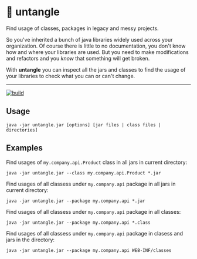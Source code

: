 # 🧶 untangle

Find usage of classes, packages in legacy and messy projects.

So you've inherited a bunch of java libraries widely used across your organization.
Of course there is little to no documentation, you don't know how and where your libraries are used.
But you need to make modifications and refactors and you *know* that something will get broken.

With **untangle** you can inspect all the jars and classes to find the usage of your libraries to check what you can or can't change.

---

[![build](https://github.com/ilsasdo/untangle/actions/workflows/build.yml/badge.svg)](https://github.com/ilsasdo/untangle/actions/workflows/build.yml)

## Usage

```shell
java -jar untangle.jar [options] [jar files | class files | directories]
```

## Examples

Find usages of `my.company.api.Product` class in all jars in current directory:
```shell
java -jar untangle.jar --class my.company.api.Product *.jar
```

Find usages of all classess under `my.company.api` package in all jars in current directory:
```shell
java -jar untangle.jar --package my.company.api *.jar
```

Find usages of all classess under `my.company.api` package in all classes:
```shell
java -jar untangle.jar --package my.company.api *.class
```

Find usages of all classess under `my.company.api` package in clasess and jars in the directory:
```shell
java -jar untangle.jar --package my.company.api WEB-INF/classes
```



